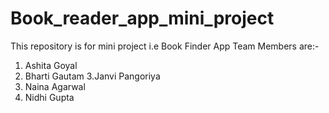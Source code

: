 # Book_reader_app_mini_project
This repository is for mini project i.e Book Finder App
Team Members are:-
1. Ashita Goyal
2. Bharti Gautam
3.Janvi Pangoriya 
4. Naina Agarwal
5. Nidhi Gupta
